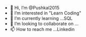- 👋 Hi, I’m @Pushkal2015
- 👀 I’m interested in "Learn Coding"
- 🌱 I’m currently learning ...SQL
- 💞️ I’m looking to collaborate on ...
- 📫 How to reach me ...Linkedin

<!---
Pushkal2015/Pushkal2015 is a ✨ special ✨ repository because its `README.md` (this file) appears on your GitHub profile.
You can click the Preview link to take a look at your changes.
--->
